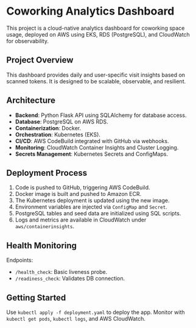 # Coworking Analytics Dashboard

This project is a cloud-native analytics dashboard for coworking space usage, deployed on AWS using EKS, RDS (PostgreSQL), and CloudWatch for observability.

## Project Overview

This dashboard provides daily and user-specific visit insights based on scanned tokens. It is designed to be scalable, observable, and resilient.

## Architecture

- **Backend**: Python Flask API using SQLAlchemy for database access.
- **Database**: PostgreSQL on AWS RDS.
- **Containerization**: Docker.
- **Orchestration**: Kubernetes (EKS).
- **CI/CD**: AWS CodeBuild integrated with GitHub via webhooks.
- **Monitoring**: CloudWatch Container Insights and Cluster Logging.
- **Secrets Management**: Kubernetes Secrets and ConfigMaps.

## Deployment Process

1. Code is pushed to GitHub, triggering AWS CodeBuild.
2. Docker image is built and pushed to Amazon ECR.
3. The Kubernetes deployment is updated using the new image.
4. Environment variables are injected via `ConfigMap` and `Secret`.
5. PostgreSQL tables and seed data are initialized using SQL scripts.
6. Logs and metrics are available in CloudWatch under `aws/containerinsights`.

## Health Monitoring

Endpoints:
- `/health_check`: Basic liveness probe.
- `/readiness_check`: Validates DB connection.

## Getting Started

Use `kubectl apply -f deployment.yaml` to deploy the app. Monitor with `kubectl get pods`, `kubectl logs`, and AWS CloudWatch.
